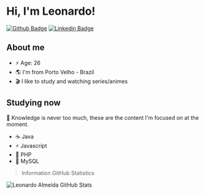 # Hi, I'm Leonardo! 

[![Github Badge](https://img.shields.io/badge/-Github-000?style=flat-square&logo=Github&logoColor=white&link=https://github.com/leoalmeidasa)](https://github.com/leoalmeidasa)
[![Linkedin Badge](https://img.shields.io/badge/-LinkedIn-blue?style=flat-square&logo=Linkedin&logoColor=white&link=https://www.linkedin.com/in/leonardo-almeida-67bba4142/)](https://www.linkedin.com/in/leonardo-almeida-67bba4142/)

## About me 

- ⚡️ Age: 26
- 🌎 I'm from Porto Velho - Brazil
- 🎬 I like to study and watching series/animes

## Studying now

📝 Knowledge is never too much, these are the content I'm focused on at the moment.

- ☕️ Java
- ⚡️ Javascript
- 🐘 PHP
- 🐬 MySQL

>Information GitHub Statistics

![Leonardo Almeida GitHub Stats](https://github-readme-stats.vercel.app/api?username=leoalmeidasa&show_icons=true&theme=dark&bg_color=0d1117&hide_border=true)
